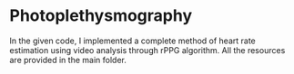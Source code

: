 # Photoplethysmography  
In the given code, I implemented a complete method of heart rate estimation using video analysis through rPPG algorithm. All the resources are provided in the main folder. 
